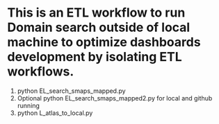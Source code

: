 # This is an ETL workflow to run Domain search outside of local machine to optimize dashboards development by isolating ETL workflows.

1. python EL_search_smaps_mapped.py
2. Optional python EL_search_smaps_mapped2.py for local and github running
3. python L_atlas_to_local.py
